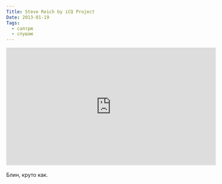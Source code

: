 ```yaml
---
Title: Steve Reich by iCQ Project
Date: 2013-01-19
Tags: 
  - саптрю
  - слушаю
---
```


<div class="text"><iframe width="560" height="315" src="http://www.youtube.com/embed/ugtUdXt7Ww8" frameborder="0" allowfullscreen="allowfullscreen"></iframe><br /><br />
Блин, круто как.</div>